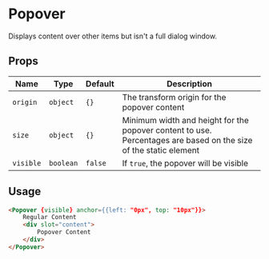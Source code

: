 # Popover
Displays content over other items but isn't a full dialog window.

## Props
| Name | Type | Default | Description |
| --- | --- | --- | --- |
| `origin` | `object` | `{}` | The transform origin for the popover content
| `size` | `object` | `{}` | Minimum width and height for the popover content to use. Percentages are based on the size of the static element
| `visible` | `boolean` | `false` | If `true`, the popover will be visible

## Usage
```html
<Popover {visible} anchor={{left: "0px", top: "10px"}}>
    Regular Content
    <div slot="content">
        Popover Content
    </div>
</Popover>
```
